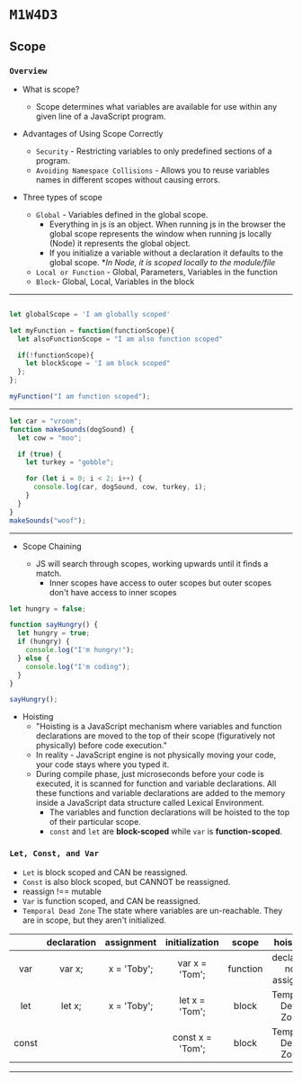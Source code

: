 # `M1W4D3`

## Scope

### `Overview`

- What is scope?

  - Scope determines what variables are available for use within any given line
    of a JavaScript program.

- Advantages of Using Scope Correctly

  - `Security` - Restricting variables to only predefined sections of a program.
  - `Avoiding Namespace Collisions` - Allows you to reuse variables
    names in different scopes without causing errors.

- Three types of scope

  - `Global` - Variables defined in the global scope.
    - Everything in js is an object. When running js in the browser the global
      scope represents the window when running js locally (Node) it represents the
      global object.
    - If you initialize a variable without a declaration it defaults to the
      global scope. **In Node, it is scoped locally to the module/file*
  - `Local or Function` - Global, Parameters, Variables in the function
  - `Block`- Global, Local, Variables in the block

---

```js

let globalScope = 'I am globally scoped'

let myFunction = function(functionScope){
  let alsoFunctionScope = "I am also function scoped"

  if(!functionScope){
    let blockScope = 'I am block scoped"
  };
};

myFunction("I am function scoped");

```

---

```js
let car = "vroom";
function makeSounds(dogSound) {
  let cow = "moo";

  if (true) {
    let turkey = "gobble";

    for (let i = 0; i < 2; i++) {
      console.log(car, dogSound, cow, turkey, i);
    }
  }
}
makeSounds("woof");
```

---

- Scope Chaining

  - JS will search through scopes, working upwards until it finds a match.
    - Inner scopes have access to outer scopes but outer scopes don't have
      access to inner scopes

```js
let hungry = false;

function sayHungry() {
  let hungry = true;
  if (hungry) {
    console.log("I'm hungry!");
  } else {
    console.log("I'm coding");
  }
}

sayHungry();
```

- Hoisting
  - "Hoisting is a JavaScript mechanism where variables and function declarations are moved to the top of their scope (figuratively not physically) before code execution."
  - In reality - JavaScript engine is not physically moving your code, your code stays where you typed it.
  - During compile phase, just microseconds before your code is executed, it is scanned for function and variable declarations. All these functions and variable declarations are added to the memory inside a JavaScript data structure called Lexical Environment.
    - The variables and function declarations will be hoisted to the top of their particular scope.
    - `const` and `let` are **block-scoped** while `var` is **function-scoped**.

### `Let, Const, and Var`

- `Let` is block scoped and CAN be reassigned.
- `Const` is also block scoped, but CANNOT be reassigned.
- reassign !== mutable
- `Var` is function scoped, and CAN be reassigned.
- `Temporal Dead Zone` The state where variables are un-reachable. They are in scope, but they aren't initialized.

|       | declaration | assignment  |  initialization  |  scope   |        hoisting        |
| :---: | :---------: | :---------: | :--------------: | :------: | :--------------------: |
|  var  |   var x;    | x = 'Toby'; |  var x = 'Tom';  | function | declared; not assigned |
|  let  |   let x;    | x = 'Toby'; |  let x = 'Tom';  |  block   |   Temporal Dead Zone   |
| const |             |             | const x = 'Tom'; |  block   |   Temporal Dead Zone   |

---
